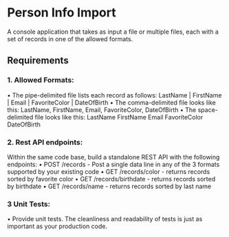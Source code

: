 # Person Info Import
A console application that takes as input a file or multiple files, each with a set of records in one of the allowed formats.

## Requirements

### 1. Allowed Formats:
•	The pipe-delimited file lists each record as follows: 
LastName | FirstName | Email | FavoriteColor | DateOfBirth
•	The comma-delimited file looks like this: 
LastName, FirstName, Email, FavoriteColor, DateOfBirth
•	The space-delimited file looks like this: 
LastName FirstName Email FavoriteColor DateOfBirth

### 2. Rest API endpoints:
Within the same code base, build a standalone REST API with the following endpoints:
•	POST /records - Post a single data line in any of the 3 formats supported by your existing code
•	GET /records/color - returns records sorted by favorite color
•	GET /records/birthdate - returns records sorted by birthdate
•	GET /records/name - returns records sorted by last name

### 3 Unit Tests: 
•	Provide unit tests. The cleanliness and readability of tests is just as important as your production code.





